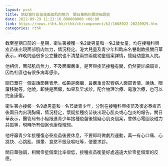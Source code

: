 ```yaml
---
layout: post
title: 兩幼童打疫苗後面部肌肉無力　關日華稱仍需詳細調查
date: 2022-09-29 11:21:16.000000000 +08:00
link: https://news.rthk.hk/rthk/ch/component/k2/1668922-20220929.htm
categories: rthk
---
```


截至星期日前的一星期，衞生署接獲一名2歲男童和一名2歲女童，均在接種科興疫苗後出現面部肌肉無力，情況穩定。港大兒童及青少年科臨床名譽副教授關日華表示，昨晚問過很多公立醫院也不清楚兩宗兩歲幼童個案詳情，懷疑幼童無入院。

他相信，面部肌肉無力，不及面癱嚴重，是否與疫苗接種有關，仍然要詳細調查，因為社區也有很多病毒感染。

關日華在一個電話節目表示，如果是面癱，最嚴重會影響病人面部表情、說話、眼簾移動等。他說，即使是面癱，如果及早求診，配合物理治療、電激治療，也可以完全康復。

衞生署亦接報一名9歲男童和一名15歲青少年，分別在接種科興疫苗及復必泰疫苗後兩日內出現胸痛，情況穩定，懷疑接種疫苗後出現心肌炎或心包炎的報告。關日華表示，醫管局有小組跟進青少年接種疫苗後懷疑心肌炎個案，會做心電圖及磁力共振等，現時所有個案也康復理想。

他呼籲青少年接種復必泰疫苗後要休息，不要即時做劇烈運動，萬一有心口痛、心跳快、心跳亂、頭暈、食慾不振及嘔吐等，便要求診。

關日華強調，相關零星個案比率很低，接種疫苗衡量好處遠遠大於零星個案的反應。
